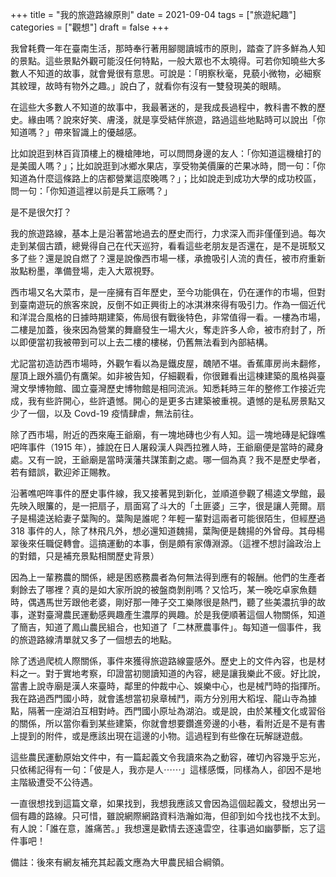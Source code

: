 +++
title = "我的旅遊路線原則"
date = 2021-09-04
tags = ["旅遊紀趣"]
categories = ["觀想"]
draft = false
+++

我曾耗費一年在臺南生活，那時奉行著用腳閱讀城市的原則，踏查了許多鮮為人知的景點。這些景點外觀可能沒任何特點，一般大眾也不太曉得。可若你知曉些大多數人不知道的故事，就會覺很有意思。可說是：「明察秋毫，見藐小微物，必細察其紋理，故時有物外之趣。」說白了，就看你有沒有一雙發現美的眼睛。

在這些大多數人不知道的故事中，我最著迷的，是我成長過程中，教科書不教的歷史。緣由嗎？說來好笑、膚淺，就是享受結伴旅遊，路過這些地點時可以說出「你知道嗎？」帶來智識上的優越感。

比如說逛到林百貨頂樓上的機槍陣地，可以問問身邊的友人：「你知道這機槍打的是美國人嗎？」；比如說逛到冰鄉水果店，享受物美價廉的芒果冰時，問一句：「你知道為什麼這條路上的店都營業這麼晚嗎？」；比如說走到成功大學的成功校區，問一句：「你知道這裡以前是兵工廠嗎？」

是不是很欠打？

我的旅遊路線，基本上是沿著當地過去的歷史而行，力求深入而非僅僅到過。每次走到某個古蹟，總覺得自己在代天巡狩，看看這些老朋友是否還在，是不是斑駁又多了些？還是說自燃了？還是說像西市場一樣，承擔吸引人流的責任，被市府重新妝點粉墨，準備登場，走入大眾視野。

西市場又名大菜市，是一座擁有百年歷史，至今功能俱在，仍在運作的市場，但對到臺南遊玩的旅客來說，反倒不如正興街上的冰淇淋來得有吸引力。作為一個近代和洋混合風格的日據時期建築，佈局很有戰後特色，非常值得一看。一樓為市場，二樓是加蓋，後來因為營業的舞廳發生一場大火，奪走許多人命，被市府封了，所以即便當初我被帶到可以上去二樓的樓梯，仍舊無法看到內部結構。

尤記當初造訪西市場時，外觀乍看以為是鐵皮屋，醜陋不堪。香蕉庫房尚未翻修，屋頂上跟外牆仍有鷹架。如非被告知，仔細觀看，你很難看出這棟建築的風格與臺灣文學博物館、國立臺灣歷史博物館是相同流派。知悉耗時三年的整修工作接近完成，我有些許開心，些許遺憾。開心的是更多古建築被重視。遺憾的是私房景點又少了一個，以及 Covd-19 疫情肆虐，無法前往。

除了西市場，附近的西來庵王爺廟，有一塊地磚也少有人知。這一塊地磚是紀錄噍吧哖事件（1915 年），據說在日人屠殺漢人與西拉雅人時，王爺廟便是當時的藏身處。又有一說，王爺廟是當時漢藩共謀策劃之處。哪一個為真？我不是歷史學者，若有錯誤，歡迎斧正賜教。

沿著噍吧哖事件的歷史事件線，我又接著晃到新化，並順道參觀了楊逵文學館，最先映入眼簾的，是一把扇子，扇面寫了斗大的「土匪婆」三字，很是讓人莞爾。扇子是楊逵送給妻子葉陶的。葉陶是誰呢？年輕一輩對這兩者可能很陌生，但經歷過 318 事件的人，除了林飛凡外，想必還知道魏揚，葉陶便是魏揚的外曾母。其母楊翠後來任職促轉會。這搞運動的本事，倒是頗有家傳淵源。（這裡不想討論政治上的對錯，只是補充景點相關歷史背景）

因為上一輩務農的關係，總是困惑務農者為何無法得到應有的報酬。他們的生產者剩餘去了哪裡？真的是如大家所說的被盤商剝削嗎？又恰巧，某一晚吃卓家魚麵時，偶遇馬世芳跟他老婆，剛好那一陣子交工樂隊很是熱門，聽了些美濃抗爭的故事，遂對臺灣農民運動感興趣產生濃厚的興趣。於是我便順著這個人物關係，知道了簡吉，知道了鳳山農民組合，也知道了「二林蔗農事件」。每知道一個事件，我的旅遊路線清單就又多了一個想去的地點。

除了透過爬梳人際關係，事件來獲得旅遊路線靈感外。歷史上的文件內容，也是材料之一。對于實地考察，印證當初閱讀知道的內容，總是讓我樂此不疲。好比說，當書上說寺廟是漢人來臺時，鄰里的仲裁中心、娛樂中心，也是械鬥時的指揮所。我在路過西門國小時，就會遙想當初泉章械鬥，兩方分別用大稻埕、龍山寺為據點，隔著一座湖泊互相對峙。西門國小原址為湖泊。或是說，由於某種文化或習俗的關係，所以當你看到某些建築，你就會想要鑽進旁邊的小巷，看附近是不是有書上提到的附件，或是應該出現在這邊的小物。這過程到有些像在玩解謎遊戲。

這些農民運動原始文件中，有一篇起義文令我讀來為之動容，確切內容幾乎忘光，只依稀記得有一句：「佊是人，我亦是人⋯⋯」這樣感慨，同樣為人，卻因不是地主階級遭受不公待遇。

一直很想找到這篇文章，如果找到，我想我應該又會因為這個起義文，發想出另一個有趣的路線。只可惜，雖說網際網路資料浩瀚如海，但卻到如今找也找不太到。有人說：「誰在意，誰痛苦。」我想還是歡情去逐遠雲空，往事過如幽夢斷，忘了這件事吧！

備註：後來有網友補充其起義文應為大甲農民組合綱領。
